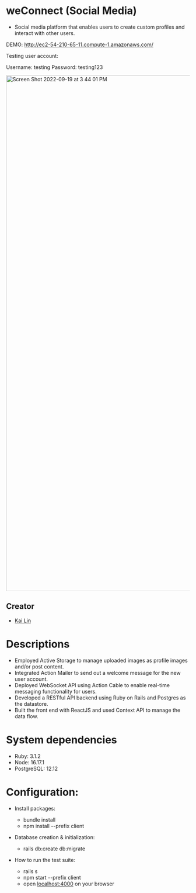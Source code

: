 # weConnect (Social Media)

- Social media platform that enables users to create custom profiles and interact with other users.

DEMO: http://ec2-54-210-65-11.compute-1.amazonaws.com/

Testing user account:

Username: testing
Password: testing123

<img width="1411" alt="Screen Shot 2022-09-19 at 3 44 01 PM" src="https://user-images.githubusercontent.com/103536761/224435096-29738d10-1ddb-4105-a1a1-9f4933dc6a5e.png">



## Creator

- [Kai Lin](https://github.com/Kailin168)

# Descriptions

- Employed Active Storage to manage uploaded images as profile images and/or post content.
- Integrated Action Mailer to send out a welcome message for the new user account.
- Deployed WebSocket API using Action Cable to enable real-time messaging functionality for users.
- Developed a RESTful API backend using Ruby on Rails and Postgres as the datastore.
- Built the front end with ReactJS and used Context API to manage the data flow.

# System dependencies

- Ruby: 3.1.2
- Node: 16.17.1
- PostgreSQL: 12.12

# Configuration:

- Install packages:

  - bundle install
  - npm install --prefix client

- Database creation & initialization:

  - rails db:create db:migrate

- How to run the test suite:
  - rails s
  - npm start --prefix client
  - open [localhost:4000](http://localhost:4000/) on your browser
